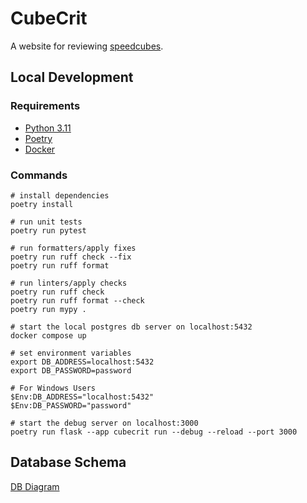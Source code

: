 # CubeCrit

A website for reviewing [speedcubes](https://en.wikipedia.org/wiki/Speedcubing).

## Local Development

### Requirements

- [Python 3.11](https://www.python.org/downloads)
- [Poetry](https://python-poetry.org/docs/#installation)
- [Docker](https://docs.docker.com/desktop)

### Commands

```shell
# install dependencies
poetry install

# run unit tests
poetry run pytest

# run formatters/apply fixes
poetry run ruff check --fix
poetry run ruff format

# run linters/apply checks
poetry run ruff check
poetry run ruff format --check
poetry run mypy .
```

```shell
# start the local postgres db server on localhost:5432
docker compose up

# set environment variables
export DB_ADDRESS=localhost:5432
export DB_PASSWORD=password

# For Windows Users
$Env:DB_ADDRESS="localhost:5432"
$Env:DB_PASSWORD="password"

# start the debug server on localhost:3000
poetry run flask --app cubecrit run --debug --reload --port 3000
```

## Database Schema

[DB Diagram](https://dbdiagram.io/d/cubecrit-65cad6a6ac844320ae004c73)
